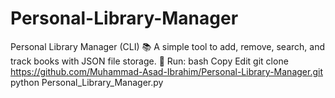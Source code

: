 # Personal-Library-Manager
Personal Library Manager (CLI) 📚 A simple tool to add, remove, search, and track books with JSON file storage.  🔹 Run:  bash Copy Edit git clone https://github.com/Muhammad-Asad-Ibrahim/Personal-Library-Manager.git   python Personal_Library_Manager.py
